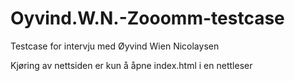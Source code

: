 # Oyvind.W.N.-Zooomm-testcase
Testcase for intervju med Øyvind Wien Nicolaysen 

Kjøring av nettsiden er kun å åpne index.html i en nettleser
